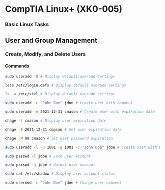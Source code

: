 # CompTIA Linux+ (XK0-005)

### Basic Linux Tasks

## User and Group Management

### Create, Modify, and Delete Users

#### Commands

```bash
sudo useradd -D # Display default useradd settings

less /etc/login.defs # Display default useradd settings

ls -a /etc/skel # Display default useradd settings

sudo useradd -c "John Doe" jdoe # Create user with comment

sudo useradd -e 2021-12-31 cmason # Create user with expiration date

chage -l cmason # Display user expiration date

chage -E 2021-12-31 cmason # Set user expiration date

chage -M 90 cmason # Set user password expiration

sudo useradd -l -u 1001 -g 1001 -c "John Doe" jdoe # Create user with UID and GID

sudo passwd -l jdoe # Lock user account

sudo passwd -u jdoe # Unlock user account

sudo cat /etc/shadow # Display user account status

sudo usermod -c "John Doe" jdoe # Change user comment
```
